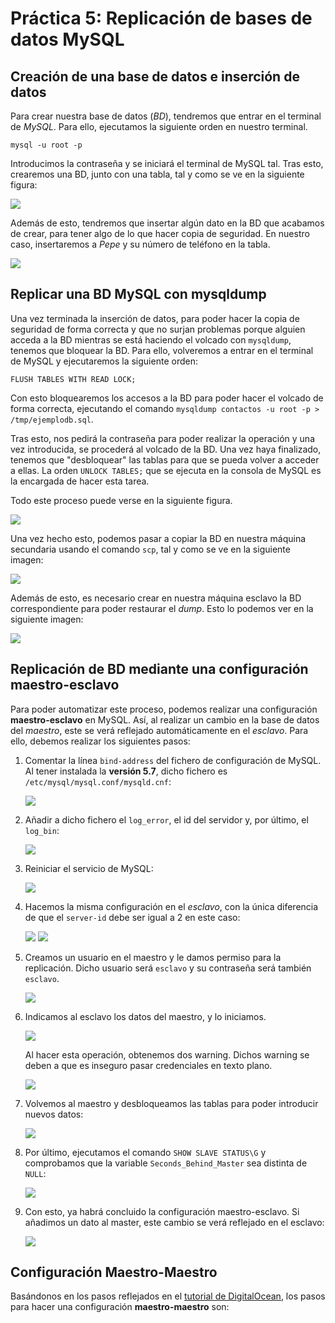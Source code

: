 # Práctica 5: Replicación de bases de datos MySQL

## Creación de una base de datos e inserción de datos

Para crear nuestra base de datos (_BD_), tendremos que entrar en el terminal de _MySQL_. Para ello, ejecutamos la siguiente orden en nuestro terminal.

```{bash}
mysql -u root -p
``` 

Introducimos la contraseña y se iniciará el terminal de MySQL tal. Tras esto, crearemos una BD, junto con una tabla, tal y como se ve en la siguiente figura:

![](1.png)

Además de esto, tendremos que insertar algún dato en la BD que acabamos de crear, para tener algo de lo que hacer copia de seguridad. En nuestro caso, insertaremos a _Pepe_ y su número de teléfono en la tabla.

![](2.png)

## Replicar una BD MySQL con mysqldump

Una vez terminada la inserción de datos, para poder hacer la copia de seguridad de forma correcta y que no surjan problemas porque alguien acceda a la BD mientras se está haciendo el volcado con `mysqldump`, tenemos que bloquear la BD. Para ello, volveremos a entrar en el terminal de MySQL y ejecutaremos la siguiente orden:

```
FLUSH TABLES WITH READ LOCK;
```

Con esto bloquearemos los accesos a la BD para poder hacer el volcado de forma correcta, ejecutando el comando `mysqldump contactos -u root -p > /tmp/ejemplodb.sql`.

Tras esto, nos pedirá la contraseña para poder realizar la operación y una vez introducida, se procederá al volcado de la BD. Una vez haya finalizado, tenemos que "desbloquear" las tablas para que se pueda volver a acceder a ellas. La orden `UNLOCK TABLES;` que se ejecuta en la consola de MySQL es la encargada de hacer esta tarea. 

Todo este proceso puede verse en la siguiente figura.

![](3.png)

Una vez hecho esto, podemos pasar a copiar la BD en nuestra máquina secundaria usando el comando `scp`, tal y como se ve en la siguiente imagen:

![](4.png)

Además de esto, es necesario crear en nuestra máquina esclavo la BD correspondiente para poder restaurar el _dump_. Esto lo podemos ver en la siguiente imagen:

![](5.png)

## Replicación de BD mediante una configuración maestro-esclavo

Para poder automatizar este proceso, podemos realizar una configuración __maestro-esclavo__ en MySQL. Así, al realizar un cambio en la base de datos del _maestro_, este se verá reflejado automáticamente en el _esclavo_. Para ello, debemos realizar los siguientes pasos:

1. Comentar la línea `bind-address` del fichero de configuración de MySQL. Al tener instalada la __versión 5.7__, dicho fichero es `/etc/mysql/mysql.conf/mysqld.cnf`:

    ![](6.png)

2. Añadir a dicho fichero el `log_error`, el id del servidor y, por último, el `log_bin`:

    ![](7.png)

3. Reiniciar el servicio de MySQL:

    ![](8.png)

4. Hacemos la misma configuración en el _esclavo_, con la única diferencia de que el `server-id` debe ser igual a 2 en este caso:

    ![](10.png)
    ![](9.png)

5. Creamos un usuario en el maestro y le damos permiso para la replicación. Dicho usuario será `esclavo` y su contraseña será también `esclavo`.

    ![](12.png)


6. Indicamos al esclavo los datos del maestro, y lo iniciamos. 

    ![](13.png)

    Al hacer esta operación, obtenemos dos warning. Dichos warning se deben a que es inseguro pasar credenciales en texto plano.

    ![](warnings.png)

7. Volvemos al maestro y desbloqueamos las tablas para poder introducir nuevos datos:

    ![](14.png)

8. Por último, ejecutamos el comando `SHOW SLAVE STATUS\G` y comprobamos que la variable `Seconds_Behind_Master` sea distinta de `NULL`:

    ![](15.png)

9. Con esto, ya habrá concluido la configuración maestro-esclavo. Si añadimos un dato al master, este cambio se verá reflejado en el esclavo:

    ![](FUNCIONA.png)
    
## Configuración Maestro-Maestro

Basándonos en los pasos reflejados en el [tutorial de DigitalOcean](https://www.digitalocean.com/community/tutorials/how-to-set-up-mysql-master-master-replication), los pasos para hacer una configuración __maestro-maestro__ son:
